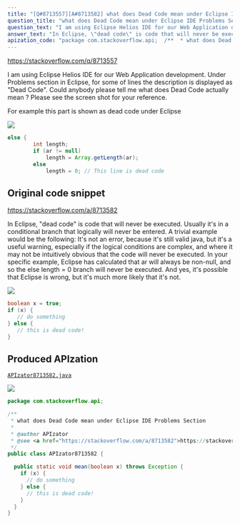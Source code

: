 ```yaml
---
title: "[Q#8713557][A#8713582] what does Dead Code mean under Eclipse IDE Problems Section"
question_title: "what does Dead Code mean under Eclipse IDE Problems Section"
question_text: "I am using Eclipse Helios IDE for our Web Application development. Under Problems section in Eclipse, for some of lines the description is displayed as \"Dead Code\". Could anybody please tell me what does Dead Code actually mean ? Please see the screen shot for your reference.  For example this part is shown as dead code under Eclipse"
answer_text: "In Eclipse, \"dead code\" is code that will never be executed. Usually it's in a conditional branch that logically will never be entered. A trivial example would be the following: It's not an error, because it's still valid java, but it's a useful warning, especially if the logical conditions are complex, and where it may not be intuitively obvious that the code will never be executed. In your specific example, Eclipse has calculated that ar will always be non-null, and so the else length = 0 branch will never be executed. And yes, it's possible that Eclipse is wrong, but it's much more likely that it's not."
apization_code: "package com.stackoverflow.api;  /**  * what does Dead Code mean under Eclipse IDE Problems Section  *  * @author APIzator  * @see <a href=\"https://stackoverflow.com/a/8713582\">https://stackoverflow.com/a/8713582</a>  */ public class APIzator8713582 {    public static void mean(boolean x) throws Exception {     if (x) {       // do something     } else {       // this is dead code!     }   } }"
---
```


https://stackoverflow.com/q/8713557

I am using Eclipse Helios IDE for our Web Application development.
Under Problems section in Eclipse, for some of lines the description is displayed as &quot;Dead Code&quot;.
Could anybody please tell me what does Dead Code actually mean ?
Please see the screen shot for your reference.

For example this part is shown as dead code under Eclipse


<div class="code-logo"><img src="/stackoverflow.png" /></div>

```java
else {
        int length;
        if (ar != null)
            length = Array.getLength(ar);
        else
            length = 0; // This line is dead code
```


## Original code snippet

https://stackoverflow.com/a/8713582

In Eclipse, &quot;dead code&quot; is code that will never be executed. Usually it&#x27;s in a conditional branch that logically will never be entered.
A trivial example would be the following:
It&#x27;s not an error, because it&#x27;s still valid java, but it&#x27;s a useful warning, especially if the logical conditions are complex, and where it may not be intuitively obvious that the code will never be executed.
In your specific example, Eclipse has calculated that ar will always be non-null, and so the else length = 0 branch will never be executed.
And yes, it&#x27;s possible that Eclipse is wrong, but it&#x27;s much more likely that it&#x27;s not.

<div class="code-logo"><img src="/stackoverflow.png" /></div>

```java
boolean x = true;
if (x) {
   // do something
} else {
   // this is dead code!
}
```

## Produced APIzation

[`APIzator8713582.java`](https://github.com/pasqualesalza/apization-temp-data/raw/master/search/APIzator8713582.java)

<div class="code-logo"><img src="/apizator.png" /></div>

```java
package com.stackoverflow.api;

/**
 * what does Dead Code mean under Eclipse IDE Problems Section
 *
 * @author APIzator
 * @see <a href="https://stackoverflow.com/a/8713582">https://stackoverflow.com/a/8713582</a>
 */
public class APIzator8713582 {

  public static void mean(boolean x) throws Exception {
    if (x) {
      // do something
    } else {
      // this is dead code!
    }
  }
}

```